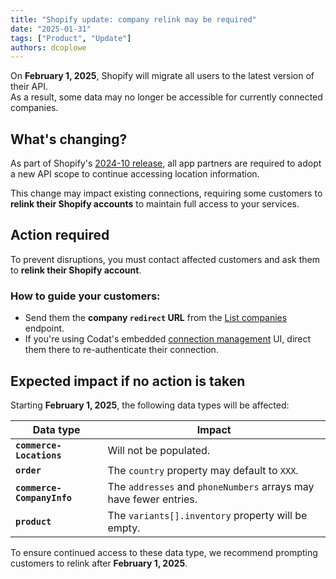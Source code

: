 ```yaml
---
title: "Shopify update: company relink may be required"
date: "2025-01-31"
tags: ["Product", "Update"]
authors: dcoplowe
---
```


On **February 1, 2025**, Shopify will migrate all users to the latest version of their API.  
As a result, some data may no longer be accessible for currently connected companies.

<!--truncate-->

## What's changing?

As part of Shopify's [2024-10 release](https://shopify.dev/docs/api/release-notes/2024-10#breaking-changes), all app partners are required to adopt a new API scope to continue accessing location information.  

This change may impact existing connections, requiring some customers to **relink their Shopify accounts** to maintain full access to your services.

## Action required

To prevent disruptions, you must contact affected customers and ask them to **relink their Shopify account**.  

### How to guide your customers:
- Send them the **company `redirect` URL** from the [List companies](/platform-api#/operations/list-companies) endpoint.  
- If you're using Codat's embedded [connection management](/auth-flow/optimize/connection-management) UI, direct them there to re-authenticate their connection.

## Expected impact if no action is taken

Starting **February 1, 2025**, the following data types will be affected:  

| Data type                  | Impact |
|----------------------------|--------|
| **`commerce-Locations`**   | Will not be populated. |
| **`order`**                | The `country` property may default to `XXX`. |
| **`commerce-CompanyInfo`** | The `addresses` and `phoneNumbers` arrays may have fewer entries. |
| **`product`**              | The `variants[].inventory` property will be empty. |

To ensure continued access to these data type, we recommend prompting customers to relink after **February 1, 2025**.